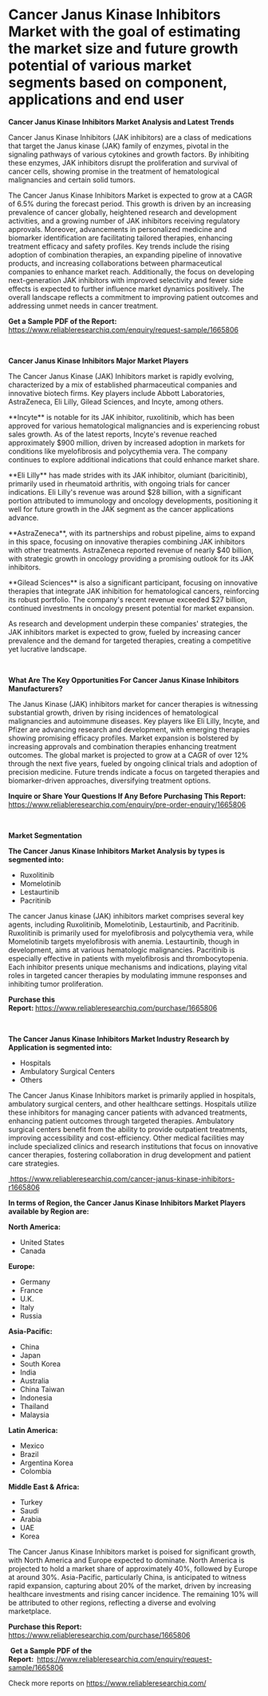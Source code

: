 <p><h1>Cancer Janus Kinase Inhibitors Market with the goal of estimating the market size and future growth potential of various market segments based on component, applications and end user</h1></p><p><strong>Cancer Janus Kinase Inhibitors Market Analysis and Latest Trends</strong></p>
<p><p>Cancer Janus Kinase Inhibitors (JAK inhibitors) are a class of medications that target the Janus kinase (JAK) family of enzymes, pivotal in the signaling pathways of various cytokines and growth factors. By inhibiting these enzymes, JAK inhibitors disrupt the proliferation and survival of cancer cells, showing promise in the treatment of hematological malignancies and certain solid tumors.</p><p>The Cancer Janus Kinase Inhibitors Market is expected to grow at a CAGR of 6.5% during the forecast period. This growth is driven by an increasing prevalence of cancer globally, heightened research and development activities, and a growing number of JAK inhibitors receiving regulatory approvals. Moreover, advancements in personalized medicine and biomarker identification are facilitating tailored therapies, enhancing treatment efficacy and safety profiles. Key trends include the rising adoption of combination therapies, an expanding pipeline of innovative products, and increasing collaborations between pharmaceutical companies to enhance market reach. Additionally, the focus on developing next-generation JAK inhibitors with improved selectivity and fewer side effects is expected to further influence market dynamics positively. The overall landscape reflects a commitment to improving patient outcomes and addressing unmet needs in cancer treatment.</p></p>
<p><strong>Get a Sample PDF of the Report:&nbsp;</strong> <a href="https://www.reliableresearchiq.com/enquiry/request-sample/1665806?utm_campaign=2716&utm_medium=2&utm_source=Github&utm_content=ia&utm_term=09032025&utm_id=cancer-janus-kinase-inhibitors">https://www.reliableresearchiq.com/enquiry/request-sample/1665806</a></p>
<p>&nbsp;</p>
<p><strong>Cancer Janus Kinase Inhibitors Major Market Players</strong></p>
<p><p>The Cancer Janus Kinase (JAK) Inhibitors market is rapidly evolving, characterized by a mix of established pharmaceutical companies and innovative biotech firms. Key players include Abbott Laboratories, AstraZeneca, Eli Lilly, Gilead Sciences, and Incyte, among others.</p><p>**Incyte** is notable for its JAK inhibitor, ruxolitinib, which has been approved for various hematological malignancies and is experiencing robust sales growth. As of the latest reports, Incyte's revenue reached approximately $900 million, driven by increased adoption in markets for conditions like myelofibrosis and polycythemia vera. The company continues to explore additional indications that could enhance market share.</p><p>**Eli Lilly** has made strides with its JAK inhibitor, olumiant (baricitinib), primarily used in rheumatoid arthritis, with ongoing trials for cancer indications. Eli Lilly's revenue was around $28 billion, with a significant portion attributed to immunology and oncology developments, positioning it well for future growth in the JAK segment as the cancer applications advance.</p><p>**AstraZeneca**, with its partnerships and robust pipeline, aims to expand in this space, focusing on innovative therapies combining JAK inhibitors with other treatments. AstraZeneca reported revenue of nearly $40 billion, with strategic growth in oncology providing a promising outlook for its JAK inhibitors.</p><p>**Gilead Sciences** is also a significant participant, focusing on innovative therapies that integrate JAK inhibition for hematological cancers, reinforcing its robust portfolio. The company's recent revenue exceeded $27 billion, continued investments in oncology present potential for market expansion.</p><p>As research and development underpin these companies' strategies, the JAK inhibitors market is expected to grow, fueled by increasing cancer prevalence and the demand for targeted therapies, creating a competitive yet lucrative landscape.</p></p>
<p>&nbsp;</p>
<p><strong>What Are The Key Opportunities For Cancer Janus Kinase Inhibitors Manufacturers?</strong></p>
<p><p>The Janus Kinase (JAK) inhibitors market for cancer therapies is witnessing substantial growth, driven by rising incidences of hematological malignancies and autoimmune diseases. Key players like Eli Lilly, Incyte, and Pfizer are advancing research and development, with emerging therapies showing promising efficacy profiles. Market expansion is bolstered by increasing approvals and combination therapies enhancing treatment outcomes. The global market is projected to grow at a CAGR of over 12% through the next five years, fueled by ongoing clinical trials and adoption of precision medicine. Future trends indicate a focus on targeted therapies and biomarker-driven approaches, diversifying treatment options.</p></p>
<p><strong>Inquire or Share Your Questions If Any Before Purchasing This Report:</strong> <a href="https://www.reliableresearchiq.com/enquiry/pre-order-enquiry/1665806?utm_campaign=2716&utm_medium=2&utm_source=Github&utm_content=ia&utm_term=09032025&utm_id=cancer-janus-kinase-inhibitors">https://www.reliableresearchiq.com/enquiry/pre-order-enquiry/1665806</a></p>
<p>&nbsp;</p>
<p><strong>Market Segmentation</strong></p>
<p><strong>The Cancer Janus Kinase Inhibitors Market Analysis by types is segmented into:</strong></p>
<p><ul><li>Ruxolitinib</li><li>Momelotinib</li><li>Lestaurtinib</li><li>Pacritinib</li></ul></p>
<p><p>The cancer Janus kinase (JAK) inhibitors market comprises several key agents, including Ruxolitinib, Momelotinib, Lestaurtinib, and Pacritinib. Ruxolitinib is primarily used for myelofibrosis and polycythemia vera, while Momelotinib targets myelofibrosis with anemia. Lestaurtinib, though in development, aims at various hematologic malignancies. Pacritinib is especially effective in patients with myelofibrosis and thrombocytopenia. Each inhibitor presents unique mechanisms and indications, playing vital roles in targeted cancer therapies by modulating immune responses and inhibiting tumor proliferation.</p></p>
<p><strong>Purchase this Report:&nbsp;</strong><a href="https://www.reliableresearchiq.com/purchase/1665806?utm_campaign=2716&utm_medium=2&utm_source=Github&utm_content=ia&utm_term=09032025&utm_id=cancer-janus-kinase-inhibitors">https://www.reliableresearchiq.com/purchase/1665806</a></p>
<p>&nbsp;</p>
<p><strong>The Cancer Janus Kinase Inhibitors Market Industry Research by Application is segmented into:</strong></p>
<p><ul><li>Hospitals</li><li>Ambulatory Surgical Centers</li><li>Others</li></ul></p>
<p><p>The Cancer Janus Kinase Inhibitors market is primarily applied in hospitals, ambulatory surgical centers, and other healthcare settings. Hospitals utilize these inhibitors for managing cancer patients with advanced treatments, enhancing patient outcomes through targeted therapies. Ambulatory surgical centers benefit from the ability to provide outpatient treatments, improving accessibility and cost-efficiency. Other medical facilities may include specialized clinics and research institutions that focus on innovative cancer therapies, fostering collaboration in drug development and patient care strategies.</p></p>
<p><a href="https://www.reliableresearchiq.com/cancer-janus-kinase-inhibitors-r1665806?utm_campaign=2716&utm_medium=2&utm_source=Github&utm_content=ia&utm_term=09032025&utm_id=cancer-janus-kinase-inhibitors">&nbsp;https://www.reliableresearchiq.com/cancer-janus-kinase-inhibitors-r1665806</a></p>
<p><strong>In terms of Region, the Cancer Janus Kinase Inhibitors Market Players available by Region are:</strong></p>
<p>
    <p> <strong> North America: </strong>
        <ul>
            <li>United States</li>
            <li>Canada</li>
        </ul>
        </p> 
    <p> <strong> Europe: </strong>
        <ul>
            <li>Germany</li>
            <li>France</li>
            <li>U.K.</li>
            <li>Italy</li>
            <li>Russia</li>
        </ul>
        </p> 
    <p> <strong> Asia-Pacific: </strong>
        <ul>
            <li>China</li>
            <li>Japan</li>
            <li>South Korea</li>
            <li>India</li>
            <li>Australia</li>
            <li>China Taiwan</li>
            <li>Indonesia</li>
            <li>Thailand</li>
            <li>Malaysia</li>
        </ul>
        </p> 
    <p> <strong> Latin America: </strong>
        <ul>
            <li>Mexico</li>
            <li>Brazil</li>
            <li>Argentina Korea</li>
            <li>Colombia</li>
        </ul>
        </p> 
    <p> <strong> Middle East & Africa: </strong>
        <ul>
            <li>Turkey</li>
            <li>Saudi</li>
            <li>Arabia</li>
            <li>UAE</li>
            <li>Korea</li>
        </ul>
    </p>
    </p>
<p><p>The Cancer Janus Kinase Inhibitors market is poised for significant growth, with North America and Europe expected to dominate. North America is projected to hold a market share of approximately 40%, followed by Europe at around 30%. Asia-Pacific, particularly China, is anticipated to witness rapid expansion, capturing about 20% of the market, driven by increasing healthcare investments and rising cancer incidence. The remaining 10% will be attributed to other regions, reflecting a diverse and evolving marketplace.</p></p>
<p><strong>Purchase this Report: </strong><a href="https://www.reliableresearchiq.com/purchase/1665806?utm_campaign=2716&utm_medium=2&utm_source=Github&utm_content=ia&utm_term=09032025&utm_id=cancer-janus-kinase-inhibitors">https://www.reliableresearchiq.com/purchase/1665806</a></p>
<p>&nbsp;<strong>Get a Sample PDF of the Report:&nbsp;&nbsp;</strong><a href="https://www.reliableresearchiq.com/enquiry/request-sample/1665806?utm_campaign=2716&utm_medium=2&utm_source=Github&utm_content=ia&utm_term=09032025&utm_id=cancer-janus-kinase-inhibitors">https://www.reliableresearchiq.com/enquiry/request-sample/1665806</a></p>
<p><strong></strong></p>
<p>Check more reports on <a href="https://www.reliableresearchiq.com/?utm_campaign=2716&utm_medium=2&utm_source=Github&utm_content=ia&utm_term=09032025&utm_id=cancer-janus-kinase-inhibitors">https://www.reliableresearchiq.com/</a></p>